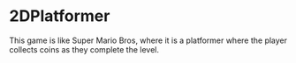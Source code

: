 # 2DPlatformer
This game is like Super Mario Bros, where it is a platformer where the player collects coins as they complete the level.
